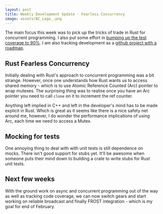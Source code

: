 ```yaml
---
layout: post
title: Weekly Development Update - Fearless Concurrency
image: assets/BC_Logo_.png
---
```


The main focus this week was to pick up the tricks of trade in Rust
for concurrent programming. I also put some effort in [bumping up the
test coverage to 90%](https://app.codecov.io/gh/pool2win/braidpool). I
am also tracking development as a [github project with a
roadmap](https://github.com/users/pool2win/projects/10/views/3?sortedBy%5Bdirection%5D=asc&sortedBy%5BcolumnId%5D=72720720).

## Rust Fearless Concurrency

Initially dealing with Rust's approach to concurrent programming was a
bit strange. However, once one understands how Rust wants us to access
shared memory - which is to use Atomic Reference Counted (Arc) pointer
to wrap mutexes. The surprising thing was to realise once you have an
Arc pointer you need to call `clone` on it to increment the ref
counter.

Anything left implied in C++ and left in the developer's mind has to
be made explicit in Rust. Which is great as it seems like there is a
nice safety net around me, however, I do wonder the performance
implications of using Arc, each time we need to access a Mutex.

## Mocking for tests

One annoying thing to deal with with unit tests is still dependence on
mocks. There isn't good support for stubs yet. It'll be awesome when
someone puts their mind down to building a crate to write stubs for
Rust unit tests.


## Next few weeks

With the ground work on async and concurrent programming out of the
way as well as tracking code coverage, we can now switch gears and
start working on reliable broadcast and finally FROST integration -
which is my goal for end of February.
